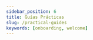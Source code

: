 ```yaml
---
sidebar_position: 6
title: Guías Prácticas
slug: /practical-guides
keywords: [onboarding, welcome]
---
```

